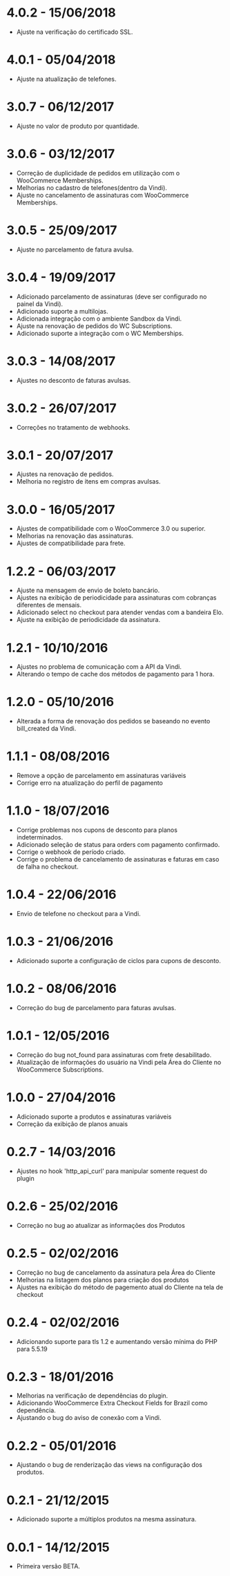 # 4.0.2 - 15/06/2018
- Ajuste na verificação do certificado SSL.

# 4.0.1 - 05/04/2018
- Ajuste na atualização de telefones.

# 3.0.7 - 06/12/2017
- Ajuste no valor de produto por quantidade.

# 3.0.6 - 03/12/2017
- Correção de duplicidade de pedidos em utilização com o WooCommerce Memberships.
- Melhorias no cadastro de telefones(dentro da Vindi).
- Ajuste no cancelamento de assinaturas com WooCommerce Memberships.

# 3.0.5 - 25/09/2017
- Ajuste no parcelamento de fatura avulsa.

# 3.0.4 - 19/09/2017
- Adicionado parcelamento de assinaturas (deve ser configurado no painel da Vindi).
- Adicionado suporte a multilojas.
- Adicionada integração com o ambiente Sandbox da Vindi.
- Ajuste na renovação de pedidos do WC Subscriptions.
- Adicionado suporte a integração com o WC Memberships.

# 3.0.3 - 14/08/2017
- Ajustes no desconto de faturas avulsas.

# 3.0.2 - 26/07/2017
- Correções no tratamento de webhooks.

# 3.0.1 - 20/07/2017
- Ajustes na renovação de pedidos.
- Melhoria no registro de itens em compras avulsas.

# 3.0.0 - 16/05/2017
- Ajustes de compatibilidade com o WooCommerce 3.0 ou superior.
- Melhorias na renovação das assinaturas.
- Ajustes de compatibilidade para frete.

# 1.2.2 - 06/03/2017
- Ajuste na mensagem de envio de boleto bancário.
- Ajustes na exibição de periodicidade para assinaturas com cobranças diferentes de mensais.
- Adicionado select no checkout para atender vendas com a bandeira Elo.
- Ajuste na exibição de periodicidade da assinatura.


# 1.2.1 - 10/10/2016
- Ajustes no problema de comunicação com a API da Vindi.
- Alterando o tempo de cache dos métodos de pagamento para 1 hora.

# 1.2.0 - 05/10/2016
- Alterada a forma de renovação dos pedidos se baseando no evento bill_created da Vindi.

# 1.1.1 - 08/08/2016
- Remove a opção de parcelamento em assinaturas variáveis
- Corrige erro na atualização do perfil de pagamento

# 1.1.0 - 18/07/2016
- Corrige problemas nos cupons de desconto para planos indeterminados.
- Adicionado seleção de status para orders com pagamento confirmado.
- Corrige o webhook de período criado.
- Corrige o problema de cancelamento de assinaturas e faturas em caso de falha no checkout.

# 1.0.4 - 22/06/2016
- Envio de telefone no checkout para a Vindi.

# 1.0.3 - 21/06/2016
- Adicionado suporte a configuração de ciclos para cupons de desconto.

# 1.0.2 - 08/06/2016
- Correção do bug de parcelamento para faturas avulsas.

# 1.0.1 - 12/05/2016
- Correção do bug not_found para assinaturas com frete desabilitado.
- Atualização de informações do usuário na Vindi pela Área do Cliente no WooCommerce Subscriptions.

# 1.0.0 - 27/04/2016
- Adicionado suporte a produtos e assinaturas variáveis
- Correção da exibição de planos anuais

# 0.2.7 - 14/03/2016
- Ajustes no hook 'http_api_curl' para manipular somente request do plugin

# 0.2.6 - 25/02/2016
- Correção no bug ao atualizar as informações dos Produtos

# 0.2.5 - 02/02/2016
- Correção no bug de cancelamento da assinatura pela Área do Cliente
- Melhorias na listagem dos planos para criação dos produtos
- Ajustes na exibição do método de pagemento atual do Cliente na tela de checkout

# 0.2.4 - 02/02/2016
- Adicionando suporte para tls 1.2 e aumentando versão mínima do PHP para 5.5.19​

# 0.2.3 - 18/01/2016
- Melhorias na verificação de dependências do plugin.
- Adicionando WooCommerce Extra Checkout Fields for Brazil como dependência.
- Ajustando o bug do aviso de conexão com a Vindi.

# 0.2.2 - 05/01/2016
- Ajustando o bug de renderização das views na configuração dos produtos.

# 0.2.1 - 21/12/2015
- Adicionado suporte a múltiplos produtos na mesma assinatura.

# 0.0.1 - 14/12/2015
- Primeira versão BETA.
